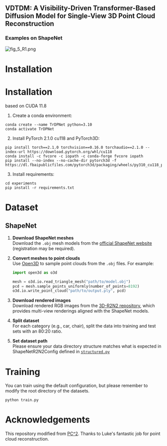 ## VDTDM: A Visibility-Driven Transformer-Based Diffusion Model for Single-View 3D Point Cloud Reconstruction

### Examples on ShapeNet
![fig_5_R1.png](assets%2Ffig_5_R1.png)

# Installation

# Installation

based on CUDA 11.8

1. Create a conda environment: 
```
conda create --name TrDPNet python=3.10
conda activate TrDPNet
```

2. Install PyTorch 2.1.0 cu118 and PyTorch3D:
```
pip install torch==2.1.0 torchvision==0.16.0 torchaudio==2.1.0 --index-url https://download.pytorch.org/whl/cu118
conda install -c fvcore -c iopath -c conda-forge fvcore iopath
pip install --no-index --no-cache-dir pytorch3d -f https://dl.fbaipublicfiles.com/pytorch3d/packaging/wheels/py310_cu118_pyt210/download.html
```

3. Install requirements:
```
cd experiments
pip install -r requirements.txt
```

# Dataset

## ShapeNet

1. **Download ShapeNet meshes**  
   Download the `.obj` mesh models from the [official ShapeNet website](https://shapenet.org/) (registration may be required).

2. **Convert meshes to point clouds**  
   Use [Open3D](http://www.open3d.org/) to sample point clouds from the `.obj` files. For example:

    ```python
   import open3d as o3d

   mesh = o3d.io.read_triangle_mesh("path/to/model.obj")
   pcd = mesh.sample_points_uniformly(number_of_points=8192)
   o3d.io.write_point_cloud("path/to/output.ply", pcd)

3. **Download rendered images**  
   Download rendered RGB images from the [3D-R2N2 repository](https://github.com/chrischoy/3D-R2N2), which provides multi-view renderings aligned with the ShapeNet models.

4. **Split dataset**  
   For each category (e.g., car, chair), split the data into training and test sets with an 80:20 ratio.

5. **Set dataset path**  
    Please ensure your data directory structure matches what is expected in ShapeNetR2N2Config defined in [`structured.py`](./experiments/config/structured.py)


# Training
You can train using the default configuration, but please remember to modify the root directory of the datasets.
```
python train.py
```


# Acknowledgements
This repository modified from [PC^2](https://github.com/lukemelas/projection-conditioned-point-cloud-diffusion).
Thanks to Luke's fantastic job for point cloud reconstruction. 